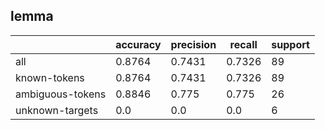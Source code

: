 
## lemma

|                  | accuracy | precision | recall | support |
|------------------|----------|-----------|--------|---------|
| all              | 0.8764   | 0.7431    | 0.7326 | 89      |
| known-tokens     | 0.8764   | 0.7431    | 0.7326 | 89      |
| ambiguous-tokens | 0.8846   | 0.775     | 0.775  | 26      |
| unknown-targets  | 0.0      | 0.0       | 0.0    | 6       |


